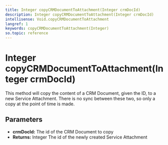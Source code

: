 ```yaml
---
title: Integer copyCRMDocumentToAttachment(Integer crmDocId)
description: Integer copyCRMDocumentToAttachment(Integer crmDocId)
intellisense: Void.copyCRMDocumentToAttachment
langref: 1
keywords: copyCRMDocumentToAttachment(Integer)
so.topic: reference
---
```


# Integer copyCRMDocumentToAttachment(Integer crmDocId)

This method will copy the content of a CRM Document, given the ID, to a new Service Attachment. There is no sync between these two, so only a copy at the point of time is made.

## Parameters

* **crmDocId:** The id of the CRM Document to copy
* **Returns:** Integer The id of the newly created Service Attachment
